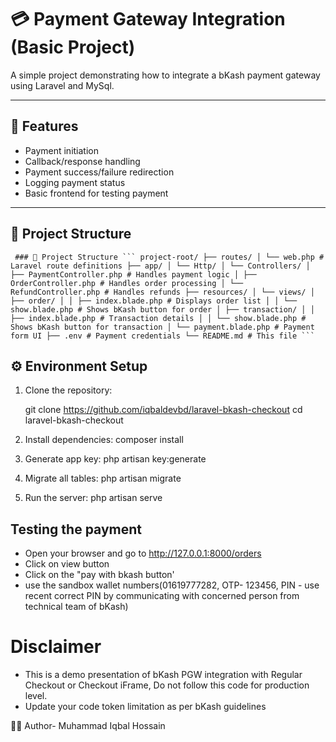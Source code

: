 # 💳 Payment Gateway Integration (Basic Project)

A simple project demonstrating how to integrate a bKash payment gateway using Laravel and MySql.

---

## 🚀 Features

- Payment initiation
- Callback/response handling
- Payment success/failure redirection
- Logging payment status
- Basic frontend for testing payment


---

## 📁 Project Structure

<pre><code> ### 📁 Project Structure ``` project-root/ ├── routes/ │ └── web.php # Laravel route definitions ├── app/ │ └── Http/ │ └── Controllers/ │ ├── PaymentController.php # Handles payment logic │ ├── OrderController.php # Handles order processing │ └── RefundController.php # Handles refunds ├── resources/ │ └── views/ │ ├── order/ │ │ ├── index.blade.php # Displays order list │ │ └── show.blade.php # Shows bKash button for order │ ├── transaction/ │ │ ├── index.blade.php # Transaction details │ │ └── show.blade.php # Shows bKash button for transaction │ └── payment.blade.php # Payment form UI ├── .env # Payment credentials └── README.md # This file ``` </code></pre>

## ⚙️ Environment Setup

1. Clone the repository:
   
   git clone https://github.com/iqbaldevbd/laravel-bkash-checkout
   cd laravel-bkash-checkout
2. Install dependencies:
    composer install
3. Generate app key:
    php artisan key:generate
4. Migrate all tables:
    php artisan migrate
5. Run the server:
    php artisan serve
## Testing the payment
- Open your browser and go to http://127.0.0.1:8000/orders
- Click on view button 
- Click on the "pay with bkash button'
- use the sandbox wallet numbers(01619777282, OTP- 123456, PIN - use recent correct PIN by communicating with concerned person from technical team of bKash)

# Disclaimer
- This is a demo presentation of bKash PGW integration with Regular Checkout or Checkout iFrame, Do not follow this code for production level.
- Update your code token limitation as per bKash guidelines

🙋‍♂️ Author- Muhammad Iqbal Hossain 

